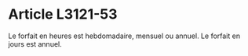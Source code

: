 # Article L3121-53

Le forfait en heures est hebdomadaire, mensuel ou annuel. Le forfait en jours est annuel.
